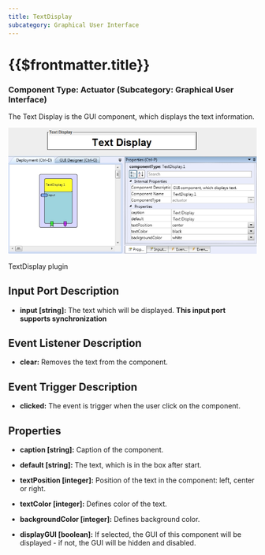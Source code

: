 ```yaml
---
title: TextDisplay
subcategory: Graphical User Interface
---
```


# {{$frontmatter.title}}

### Component Type: Actuator (Subcategory: Graphical User Interface)

The Text Display is the GUI component, which displays the text information.

![Screenshot: TextDisplay plugin](./img/textdisplay.jpg "Screenshot: TextDisplay plugin")

TextDisplay plugin

## Input Port Description

- **input \[string\]:** The text which will be displayed. **This input port supports synchronization**

## Event Listener Description

- **clear:** Removes the text from the component.

## Event Trigger Description

- **clicked:** The event is trigger when the user click on the component.

## Properties

- **caption \[string\]:** Caption of the component.
- **default \[string\]:** The text, which is in the box after start.
- **textPosition \[integer\]:** Position of the text in the component: left, center or right.

- **textColor \[integer\]:** Defines color of the text.
- **backgroundColor \[integer\]:** Defines background color.
- **displayGUI \[boolean\]:** If selected, the GUI of this component will be displayed - if not, the GUI will be hidden and disabled.
